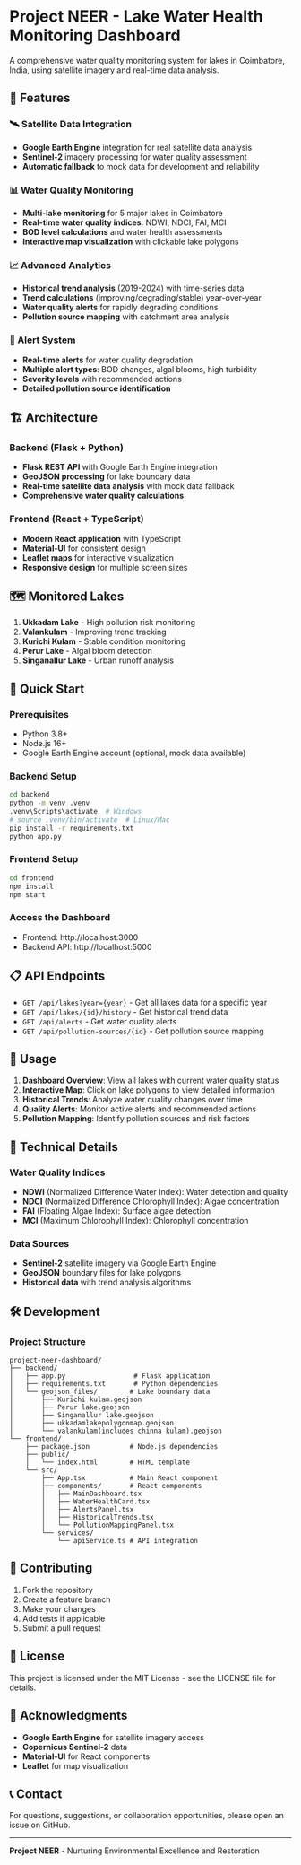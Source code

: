 # Project NEER - Lake Water Health Monitoring Dashboard

A comprehensive water quality monitoring system for lakes in Coimbatore, India, using satellite imagery and real-time data analysis.

## 🌊 Features

### 🛰️ Satellite Data Integration
- **Google Earth Engine** integration for real satellite data analysis
- **Sentinel-2** imagery processing for water quality assessment
- **Automatic fallback** to mock data for development and reliability

### 📊 Water Quality Monitoring
- **Multi-lake monitoring** for 5 major lakes in Coimbatore
- **Real-time water quality indices**: NDWI, NDCI, FAI, MCI
- **BOD level calculations** and water health assessments
- **Interactive map visualization** with clickable lake polygons

### 📈 Advanced Analytics
- **Historical trend analysis** (2019-2024) with time-series data
- **Trend calculations** (improving/degrading/stable) year-over-year
- **Water quality alerts** for rapidly degrading conditions
- **Pollution source mapping** with catchment area analysis

### 🚨 Alert System
- **Real-time alerts** for water quality degradation
- **Multiple alert types**: BOD changes, algal blooms, high turbidity
- **Severity levels** with recommended actions
- **Detailed pollution source identification**

## 🏗️ Architecture

### Backend (Flask + Python)
- **Flask REST API** with Google Earth Engine integration
- **GeoJSON processing** for lake boundary data
- **Real-time satellite data analysis** with mock data fallback
- **Comprehensive water quality calculations**

### Frontend (React + TypeScript)
- **Modern React application** with TypeScript
- **Material-UI** for consistent design
- **Leaflet maps** for interactive visualization
- **Responsive design** for multiple screen sizes

## 🗺️ Monitored Lakes

1. **Ukkadam Lake** - High pollution risk monitoring
2. **Valankulam** - Improving trend tracking
3. **Kurichi Kulam** - Stable condition monitoring
4. **Perur Lake** - Algal bloom detection
5. **Singanallur Lake** - Urban runoff analysis

## 🚀 Quick Start

### Prerequisites
- Python 3.8+
- Node.js 16+
- Google Earth Engine account (optional, mock data available)

### Backend Setup
```bash
cd backend
python -m venv .venv
.venv\Scripts\activate  # Windows
# source .venv/bin/activate  # Linux/Mac
pip install -r requirements.txt
python app.py
```

### Frontend Setup
```bash
cd frontend
npm install
npm start
```

### Access the Dashboard
- Frontend: http://localhost:3000
- Backend API: http://localhost:5000

## 📋 API Endpoints

- `GET /api/lakes?year={year}` - Get all lakes data for a specific year
- `GET /api/lakes/{id}/history` - Get historical trend data
- `GET /api/alerts` - Get water quality alerts
- `GET /api/pollution-sources/{id}` - Get pollution source mapping

## 🎯 Usage

1. **Dashboard Overview**: View all lakes with current water quality status
2. **Interactive Map**: Click on lake polygons to view detailed information
3. **Historical Trends**: Analyze water quality changes over time
4. **Quality Alerts**: Monitor active alerts and recommended actions
5. **Pollution Mapping**: Identify pollution sources and risk factors

## 🔬 Technical Details

### Water Quality Indices
- **NDWI** (Normalized Difference Water Index): Water detection and quality
- **NDCI** (Normalized Difference Chlorophyll Index): Algae concentration
- **FAI** (Floating Algae Index): Surface algae detection
- **MCI** (Maximum Chlorophyll Index): Chlorophyll concentration

### Data Sources
- **Sentinel-2** satellite imagery via Google Earth Engine
- **GeoJSON** boundary files for lake polygons
- **Historical data** with trend analysis algorithms

## 🛠️ Development

### Project Structure
```
project-neer-dashboard/
├── backend/
│   ├── app.py                 # Flask application
│   ├── requirements.txt       # Python dependencies
│   └── geojson_files/        # Lake boundary data
│       ├── Kurichi kulam.geojson
│       ├── Perur lake.geojson
│       ├── Singanallur lake.geojson
│       ├── ukkadamlakepolygonmap.geojson
│       └── valankulam(includes chinna kulam).geojson
└── frontend/
    ├── package.json          # Node.js dependencies
    ├── public/
    │   └── index.html        # HTML template
    └── src/
        ├── App.tsx           # Main React component
        ├── components/       # React components
        │   ├── MainDashboard.tsx
        │   ├── WaterHealthCard.tsx
        │   ├── AlertsPanel.tsx
        │   ├── HistoricalTrends.tsx
        │   └── PollutionMappingPanel.tsx
        └── services/
            └── apiService.ts # API integration
```

## 🤝 Contributing

1. Fork the repository
2. Create a feature branch
3. Make your changes
4. Add tests if applicable
5. Submit a pull request

## 📄 License

This project is licensed under the MIT License - see the LICENSE file for details.

## 🙏 Acknowledgments

- **Google Earth Engine** for satellite imagery access
- **Copernicus Sentinel-2** data
- **Material-UI** for React components
- **Leaflet** for map visualization

## 📞 Contact

For questions, suggestions, or collaboration opportunities, please open an issue on GitHub.

---

**Project NEER** - Nurturing Environmental Excellence and Restoration
